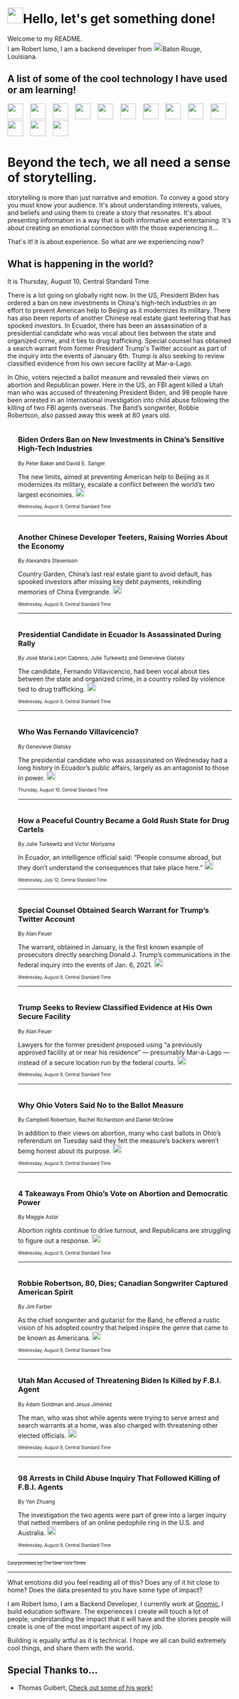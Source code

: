 <h1><img src="https://emojis.slackmojis.com/emojis/images/1643514375/3493/hot-coffee.gif?1643514375" width="35"/>Hello, let's get something done!</h1>

<p>Welcome to my README.<br/>
I am Robert Ismo, I am a backend developer from <img src="https://emojis.slackmojis.com/emojis/images/1638395689/50435/moulin_rouge.png?1638395689" width="20"/>Baton Rouge, Louisiana.</p>
<h2>A list of some of the cool technology I have used or am learning!</h2>
<p>
<img src="https://emojis.slackmojis.com/emojis/images/1643516091/21142/meow_bongotap.gif?1643516091" width="35" alt="">
<img src="https://img.shields.io/badge/Favorite%20Frontend%20Framework-SvelteKit-f83903" alt="">
<img src="https://img.shields.io/badge/Second%20Favorite-Vue-40b581" alt="">
<img src="https://img.shields.io/badge/Most%20Used%20Runtime-Nodejs-78b061" alt="">
<img src="https://emojis.slackmojis.com/emojis/images/1643517416/34482/fire.gif?1643517416" width="35" alt="">
<img src="https://img.shields.io/badge/Javascript%20But%20Better-Typescript-0078ca" alt="">
<img src="https://img.shields.io/badge/Favorite%20Language-Elixir-3e244d" alt="">
<img src="https://img.shields.io/badge/Containerize%20Everything-Docker-6ac9ef" alt="">
<img src="https://emojis.slackmojis.com/emojis/images/1643514596/5999/meow_party.gif?1643514596" width="35" alt="">
<img src="https://img.shields.io/badge/API%20Love%20Language-Graphql-de32a5" alt="">
<img src="https://img.shields.io/badge/Our%20Favorite%20Version%20Controller-Git-e94f33" alt="">
<img src="https://img.shields.io/badge/Favorite%20Database-Redis-d42d1d" alt="">
<img src="https://emojis.slackmojis.com/emojis/images/1643514559/5584/deployparrot.gif?1643514559" width="35" alt="">
<img src="https://img.shields.io/badge/Container%20Interstate-RabbitMQ-f66200" alt="">
<img src="https://img.shields.io/badge/Gotta%20Learn-Kubernetes-316adf" alt="">
<img src="https://img.shields.io/badge/Really%20Mature%20Now-WASM-654fef" alt="">
<img src="https://emojis.slackmojis.com/emojis/images/1666642497/61942/dance_vibe.gif?1666642497" width="35" alt="">
<img src="https://img.shields.io/badge/For%20My%20M1-ARM64-657d96" alt="">
<img src="https://img.shields.io/badge/Loving%20This%20So%20Much-TailwindCSS-17bcb5" alt="">
<img src="https://img.shields.io/badge/Cool%20Build%20Tool-Vite-f9cb24" alt="">
<img src="https://emojis.slackmojis.com/emojis/images/1669231376/62819/working-on-it.gif?1669231376" width="35" alt="">
<img src="https://img.shields.io/badge/Fun%20and%20Easy%20Database-MongoDB-5f8c49" alt="">
<img src="https://img.shields.io/badge/JS%20Life%20Support-NPM-c73737" alt="">
<img src="https://img.shields.io/badge/I%20Liked%20It-DynamoDB-0073b9" alt="">
<img src="https://emojis.slackmojis.com/emojis/images/1643514045/46/question.gif?1643514045" width="35" alt="">
<img src="https://img.shields.io/badge/cool-React-60d6f9" alt="">
<img src="https://img.shields.io/badge/Future%20Big%20Project-Lambda-f37e00" alt="">
<img src="https://img.shields.io/badge/NPM%20But%20Better-PNPM-f1aa07" alt="">
<img src="https://emojis.slackmojis.com/emojis/images/1643514943/9662/fbwow.gif?1643514943" width="35" alt="">
<img src="https://img.shields.io/badge/First%20Language-C-662079" alt="">
<img src="https://img.shields.io/badge/Where%20I%20Deploy%20Frontend-Vercel-000000" alt="">
<img src="https://img.shields.io/badge/Who%20Does%20not%20Want%20an%20App-Swift-f9492a" alt="">
<img src="https://emojis.slackmojis.com/emojis/images/1643514058/151/javascript.png?1643514058" width="35" alt="">
<img src="https://img.shields.io/badge/cool-Python-fbd542" alt="">
<img src="https://img.shields.io/badge/Favorite%20Something-Stripe-656cdc" alt="">
<img src="https://img.shields.io/badge/Of%20Course-HTML5-ed6327" alt="">
<img src="https://emojis.slackmojis.com/emojis/images/1660415405/60731/bomb.gif?1660415405" width="35" alt="">
<img src="https://img.shields.io/badge/hate-CSS-2964ec" alt="">
<img src="https://img.shields.io/badge/Learning-CircleCI-141215" alt="">
<img src="https://img.shields.io/badge/Learning-Rust-fbbb3b" alt="">
<img src="https://emojis.slackmojis.com/emojis/images/1660415397/60712/writing-hand.gif?1660415397" width="35" alt="">
<img src="https://img.shields.io/badge/Dev%20Browser%20of%20Choice-Firefox-cc4e26" alt="">
<img src="https://img.shields.io/badge/Recoverying%20From%20Windows-UNIX-1781e3" alt="">
<img src="https://img.shields.io/badge/LOVE-LogSeq-90c1c2" alt="">
<img src="https://emojis.slackmojis.com/emojis/images/1643514066/223/kirby.gif?1643514066" width="35" alt="">
<img src="https://img.shields.io/badge/Daily%20Driver-MacOS-e6e6e8" alt="">
<img src="https://img.shields.io/badge/Git%20Server-Github-000000" alt="">
<img src="https://img.shields.io/badge/enjoyable-EC2-f17428" alt="">
<img src="https://emojis.slackmojis.com/emojis/images/1643514239/2069/excited.gif?1643514239" width="35" alt="">
</p>
<h1>Beyond the tech, we all need a sense of storytelling.</h1>
<p>storytelling is more than just narrative and emotion. To convey a good story you must know your audience. It's about understanding interests, values, and beliefs and using them to create a story that resonates. It's about presenting information in a way that is both informative and entertaining. It's about creating an emotional connection with the those experiencing it...</p>
<p>That's it! it is about experience. So what are we experiencing now?</p>
<h2>What is happening in the world?</h2>
<p>It is Thursday, August 10, Central Standard Time</p>
<p>
There is a lot going on globally right now. In the US, President Biden has ordered a ban on new investments in China&#39;s high-tech industries in an effort to prevent American help to Beijing as it modernizes its military. There has also been reports of another Chinese real estate giant teetering that has spooked investors. In Ecuador, there has been an assassination of a presidential candidate who was vocal about ties between the state and organized crime, and it ties to drug trafficking. Special counsel has obtained a search warrant from former President Trump&#39;s Twitter account as part of the inquiry into the events of January 6th. Trump is also seeking to review classified evidence from his own secure facility at Mar-a-Lago. 

In Ohio, voters rejected a ballot measure and revealed their views on abortion and Republican power. Here in the US, an FBI agent killed a Utah man who was accused of threatening President Biden, and 98 people have been arrested in an international investigation into child abuse following the killing of two FBI agents overseas. The Band’s songwriter, Robbie Robertson, also passed away this week at 80 years old.</p>
<ol>
<img src="https://img.shields.io/badge/-us-blue" alt="">
<h3>Biden Orders Ban on New Investments in China’s Sensitive High-Tech Industries</h3>
<sub>By Peter Baker and David E. Sanger</sub>
<p>The new limits, aimed at preventing American help to Beijing as it modernizes its military, escalate a conflict between the world’s two largest economies.  <a href="https://nyti.ms/442d0ZR"><img src="https://developer.nytimes.com/files/poweredby_nytimes_30b.png?v=1583354208352" height="20"></a></p>
<sub><sub>Wednesday, August 9, Central Standard Time</sub></sub>
<hr/>
<img src="https://img.shields.io/badge/-business-blue" alt="">
<h3>Another Chinese Developer Teeters, Raising Worries About the Economy</h3>
<sub>By Alexandra Stevenson</sub>
<p>Country Garden, China’s last real estate giant to avoid default, has spooked investors after missing key debt payments, rekindling memories of China Evergrande.  <a href="https://nyti.ms/3YqBn2i"><img src="https://developer.nytimes.com/files/poweredby_nytimes_30b.png?v=1583354208352" height="20"></a></p>
<sub><sub>Wednesday, August 9, Central Standard Time</sub></sub>
<hr/>
<img src="https://img.shields.io/badge/-world-blue" alt="">
<h3>Presidential Candidate in Ecuador Is Assassinated During Rally</h3>
<sub>By José María León Cabrera, Julie Turkewitz and Genevieve Glatsky</sub>
<p>The candidate, Fernando Villavicencio, had been vocal about ties between the state and organized crime, in a country roiled by violence tied to drug trafficking.  <a href="https://nyti.ms/45jFQ9e"><img src="https://developer.nytimes.com/files/poweredby_nytimes_30b.png?v=1583354208352" height="20"></a></p>
<sub><sub>Wednesday, August 9, Central Standard Time</sub></sub>
<hr/>
<img src="https://img.shields.io/badge/-world-blue" alt="">
<h3>Who Was Fernando Villavicencio?</h3>
<sub>By Genevieve Glatsky</sub>
<p>The presidential candidate who was assassinated on Wednesday had a long history in Ecuador’s public affairs, largely as an antagonist to those in power.  <a href="https://nyti.ms/3QzjBYO"><img src="https://developer.nytimes.com/files/poweredby_nytimes_30b.png?v=1583354208352" height="20"></a></p>
<sub><sub>Thursday, August 10, Central Standard Time</sub></sub>
<hr/>
<img src="https://img.shields.io/badge/-world-blue" alt="">
<h3>How a Peaceful Country Became a Gold Rush State for Drug Cartels</h3>
<sub>By Julie Turkewitz and Victor Moriyama</sub>
<p>In Ecuador, an intelligence official said: “People consume abroad, but they don’t understand the consequences that take place here.”  <a href="https://nyti.ms/3NRPTuW"><img src="https://developer.nytimes.com/files/poweredby_nytimes_30b.png?v=1583354208352" height="20"></a></p>
<sub><sub>Wednesday, July 12, Central Standard Time</sub></sub>
<hr/>
<img src="https://img.shields.io/badge/-us-blue" alt="">
<h3>Special Counsel Obtained Search Warrant for Trump’s Twitter Account</h3>
<sub>By Alan Feuer</sub>
<p>The warrant, obtained in January, is the first known example of prosecutors directly searching Donald J. Trump’s communications in the federal inquiry into the events of Jan. 6, 2021.  <a href="https://nyti.ms/454px0u"><img src="https://developer.nytimes.com/files/poweredby_nytimes_30b.png?v=1583354208352" height="20"></a></p>
<sub><sub>Wednesday, August 9, Central Standard Time</sub></sub>
<hr/>
<img src="https://img.shields.io/badge/-us-blue" alt="">
<h3>Trump Seeks to Review Classified Evidence at His Own Secure Facility</h3>
<sub>By Alan Feuer</sub>
<p>Lawyers for the former president proposed using “a previously approved facility at or near his residence” — presumably Mar-a-Lago — instead of a secure location run by the federal courts.  <a href="https://nyti.ms/47nDIzc"><img src="https://developer.nytimes.com/files/poweredby_nytimes_30b.png?v=1583354208352" height="20"></a></p>
<sub><sub>Wednesday, August 9, Central Standard Time</sub></sub>
<hr/>
<img src="https://img.shields.io/badge/-us-blue" alt="">
<h3>Why Ohio Voters Said No to the Ballot Measure</h3>
<sub>By Campbell Robertson, Rachel Richardson and Daniel McGraw</sub>
<p>In addition to their views on abortion, many who cast ballots in Ohio’s referendum on Tuesday said they felt the measure’s backers weren’t being honest about its purpose.  <a href="https://nyti.ms/3s5R8Qf"><img src="https://developer.nytimes.com/files/poweredby_nytimes_30b.png?v=1583354208352" height="20"></a></p>
<sub><sub>Wednesday, August 9, Central Standard Time</sub></sub>
<hr/>
<img src="https://img.shields.io/badge/-us-blue" alt="">
<h3>4 Takeaways From Ohio’s Vote on Abortion and Democratic Power</h3>
<sub>By Maggie Astor</sub>
<p>Abortion rights continue to drive turnout, and Republicans are struggling to figure out a response.  <a href="https://nyti.ms/3OOT2h3"><img src="https://developer.nytimes.com/files/poweredby_nytimes_30b.png?v=1583354208352" height="20"></a></p>
<sub><sub>Wednesday, August 9, Central Standard Time</sub></sub>
<hr/>
<img src="https://img.shields.io/badge/-arts-blue" alt="">
<h3>Robbie Robertson, 80, Dies; Canadian Songwriter Captured American Spirit</h3>
<sub>By Jim Farber</sub>
<p>As the chief songwriter and guitarist for the Band, he offered a rustic vision of his adopted country that helped inspire the genre that came to be known as Americana.  <a href="https://nyti.ms/3s5WLxO"><img src="https://developer.nytimes.com/files/poweredby_nytimes_30b.png?v=1583354208352" height="20"></a></p>
<sub><sub>Wednesday, August 9, Central Standard Time</sub></sub>
<hr/>
<img src="https://img.shields.io/badge/-us-blue" alt="">
<h3>Utah Man Accused of Threatening Biden Is Killed by F.B.I. Agent</h3>
<sub>By Adam Goldman and Jesus Jiménez</sub>
<p>The man, who was shot while agents were trying to serve arrest and search warrants at a home, was also charged with threatening other elected officials.  <a href="https://nyti.ms/3OvrQlT"><img src="https://developer.nytimes.com/files/poweredby_nytimes_30b.png?v=1583354208352" height="20"></a></p>
<sub><sub>Wednesday, August 9, Central Standard Time</sub></sub>
<hr/>
<img src="https://img.shields.io/badge/-world-blue" alt="">
<h3>98 Arrests in Child Abuse Inquiry That Followed Killing of F.B.I. Agents</h3>
<sub>By Yan Zhuang</sub>
<p>The investigation the two agents were part of grew into a larger inquiry that netted members of an online pedophile ring in the U.S. and Australia.  <a href="https://nyti.ms/3Ol56VO"><img src="https://developer.nytimes.com/files/poweredby_nytimes_30b.png?v=1583354208352" height="20"></a></p>
<sub><sub>Wednesday, August 9, Central Standard Time</sub></sub>
<hr/>
</ol>
<a href="https://developer.nytimes.com"><sub><sub>Data provided by The New York Times</sub></sub></a>
<hr/>
<p>What emotions did you feel reading all of this? Does any of it hit close to home? Does the data presented to you have some type of impact?</p>
<p>I am Robert Ismo, I am a Backend Developer, I currently work at <a href="https://gnomic.education/">Gnomic</a>, I build education software. The experiences I create will touch a lot of people; understanding the impact that it will have and the stories people will create is one of the most important aspect of my job.</p>
<p>Building is equally artful as it is technical. I hope we all can build extremely cool things, and share them with the world.</p>
<h2>Special Thanks to...</h2>
<ul>
<li>Thomas Guibert, <a href="https://github.com/thmsgbrt/thmsgbrt">Check out some of his work!</a></li>
</ul>